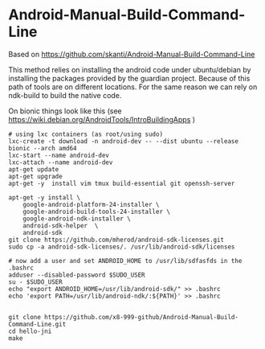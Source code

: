 # Android-Manual-Build-Command-Line


Based on https://github.com/skanti/Android-Manual-Build-Command-Line 

This method relies on installing the android code under ubuntu/debian by installing the packages
provided by the guardian project. Because of this path of tools are on different locations. For the same reason we can rely on ndk-build to build the native code.

On bionic things look like this (see https://wiki.debian.org/AndroidTools/IntroBuildingApps )

	# using lxc containers (as root/using sudo)
	lxc-create -t download -n android-dev -- --dist ubuntu --release bionic --arch amd64
	lxc-start --name android-dev
	lxc-attach --name android-dev
	apt-get update 
	apt-get upgrade
	apt-get -y  install vim tmux build-essential git openssh-server
	
	apt-get -y install \
		google-android-platform-24-installer \
		google-android-build-tools-24-installer \
		google-android-ndk-installer \
		android-sdk-helper  \
		android-sdk 
	git clone https://github.com/mherod/android-sdk-licenses.git 
	sudo cp -a android-sdk-licenses/. /usr/lib/android-sdk/licenses 
	
	# now add a user and set ANDROID_HOME to /usr/lib/sdfasfds in the .bashrc
	adduser --disabled-password $SUDO_USER
	su - $SUDO_USER
	echo "export ANDROID_HOME=/usr/lib/android-sdk/" >> .bashrc
	echo 'export PATH=/usr/lib/android-ndk/:${PATH}' >> .bashrc
	

	git clone https://github.com/x8-999-github/Android-Manual-Build-Command-Line.git	
	cd hello-jni
	make
